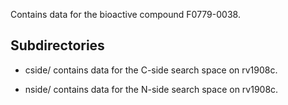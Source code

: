 Contains data for the bioactive compound F0779-0038.

## Subdirectories

- cside/ contains data for the C-side search space on rv1908c.

- nside/ contains data for the N-side search space on rv1908c.

